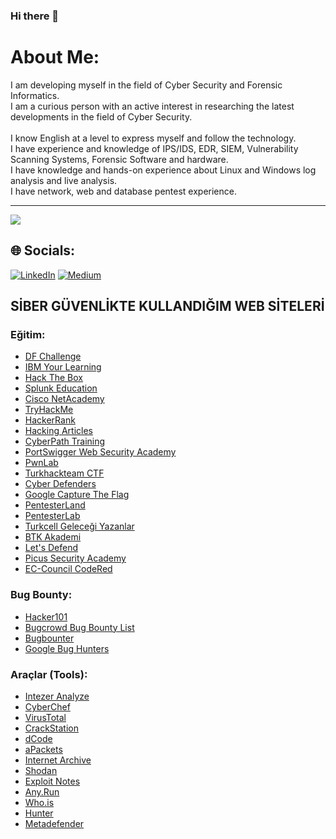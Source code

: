 ### Hi there 👋
#  About Me:
I am developing myself in the field of Cyber Security and Forensic Informatics.<br>I am a curious person with an active interest in researching the latest developments in the field of Cyber Security.<br><br>I know English at a level to express myself and follow the technology.<br>I have experience and knowledge of IPS/IDS, EDR, SIEM, Vulnerability Scanning Systems, Forensic Software and hardware.<br>I have knowledge and hands-on experience about Linux and Windows log analysis and live analysis.<br>I have network, web and database pentest experience. 

---
[![](https://visitcount.itsvg.in/api?id=efekanacar&icon=0&color=0)](https://visitcount.itsvg.in)

<!-- Proudly created with GPRM ( https://gprm.itsvg.in ) -->

## 🌐 Socials:
[![LinkedIn](https://img.shields.io/badge/LinkedIn-%230077B5.svg?logo=linkedin&logoColor=white)](https://linkedin.com/in/efekan-acar-1218911b4/) [![Medium](https://img.shields.io/badge/Medium-12100E?logo=medium&logoColor=white)](https://medium.com/@efekanacar) 
<!-- Proudly created with GPRM ( https://gprm.itsvg.in ) -->

## SİBER GÜVENLİKTE KULLANDIĞIM WEB SİTELERİ

### Eğitim:

-   [DF Challenge](https://dfchallenge.org/)
-   [IBM Your Learning](https://students.yourlearning.ibm.com/)
-   [Hack The Box](https://app.hackthebox.com/home)
-   [Splunk Education](https://education.splunk.com/user/account/orders)
-   [Cisco NetAcademy](https://lms.netacad.com/course/view.php?id=935531)
-   [TryHackMe](https://tryhackme.com/paths)
-   [HackerRank](https://www.hackerrank.com/dashboard)
-   [Hacking Articles](https://www.hackingarticles.in/)
-   [CyberPath Training](https://lms.cyberpath.training/)
-   [PortSwigger Web Security Academy](https://portswigger.net/web-security/dashboard)
-   [PwnLab](https://pwnlab.me/)
-   [Turkhackteam CTF](https://ctf.turkhackteam.org/index.php)
-   [Cyber Defenders](https://cyberdefenders.org/blueteam-ctf-challenges/)
-   [Google Capture The Flag](https://capturetheflag.withgoogle.com/)
-   [PentesterLand](https://pentester.land/)
-   [PentesterLab](https://pentesterlab.com/)
-   [Turkcell Geleceği Yazanlar](https://gelecegiyazanlar.turkcell.com.tr/konu/siber-guvenlik)
-   [BTK Akademi](https://www.btkakademi.gov.tr/portal/catalog?categoryId=1003)
-   [Let's Defend](https://letsdefend.io/)
-   [Picus Security Academy](https://academy.picussecurity.com/course/attack-path-validation-free-course-certification)
-   [EC-Council CodeRed](https://codered.eccouncil.org/home)

### Bug Bounty:

-   [Hacker101](https://www.hacker101.com/start-here)
-   [Bugcrowd Bug Bounty List](https://www.bugcrowd.com/bug-bounty-list/)
-   [Bugbounter](https://app.bugbounter.com/)
-   [Google Bug Hunters](https://bughunters.google.com/)

### Araçlar (Tools):

-   [Intezer Analyze](https://analyze.intezer.com/)
-   [CyberChef](https://gchq.github.io/CyberChef/)
-   [VirusTotal](https://www.virustotal.com/gui/home/)
-   [CrackStation](https://crackstation.net/)
-   [dCode](https://www.dcode.fr/cipher-identifier)
-   [aPackets](https://apackets.com/)
-   [Internet Archive](https://archive.org/)
-   [Shodan](https://www.shodan.io/)
-   [Exploit Notes](https://exploit-notes.hdks.org/)
-   [Any.Run](https://app.any.run/)
-   [Who.is](https://who.is/)
-   [Hunter](https://hunter.io/)
-   [Metadefender](https://metadefender.opswat.com/)
